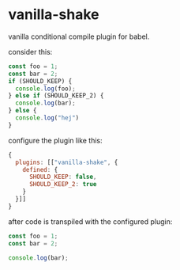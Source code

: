 vanilla-shake
=============

vanilla conditional compile plugin for babel.

consider this:
```js
const foo = 1;
const bar = 2;
if (SHOULD_KEEP) {
  console.log(foo);
} else if (SHOULD_KEEP_2) {
  console.log(bar);
} else {
  console.log("hej")
}
```

configure the plugin like this:

```js
{
  plugins: [["vanilla-shake", {
    defined: {
      SHOULD_KEEP: false,
      SHOULD_KEEP_2: true
    }
  }]]
}
```

after code is transpiled with the configured plugin:
```js
const foo = 1;
const bar = 2;

console.log(bar);
```

